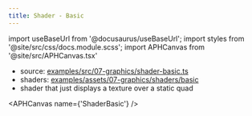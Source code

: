 ```yaml
---
title: Shader - Basic
---
```


import useBaseUrl from '@docusaurus/useBaseUrl';
import styles from '@site/src/css/docs.module.scss';
import APHCanvas from '@site/src/APHCanvas.tsx'

- source: [examples/src/07-graphics/shader-basic.ts](https://github.com/APHGames/examples/blob/main/src/07-graphics/shader-basic.ts)
- shaders: [examples/assets/07-graphics/shaders/basic](https://github.com/APHGames/examples/blob/main/assets/07-graphics/shaders/basic)
- shader that just displays a texture over a static quad

<APHCanvas name={'ShaderBasic'} />

